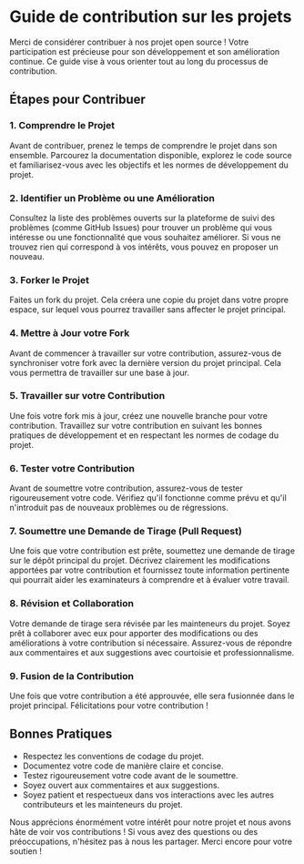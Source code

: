
# Guide de contribution sur les projets

Merci de considérer contribuer à nos projet open source ! Votre participation est précieuse pour son développement et son amélioration continue. Ce guide vise à vous orienter tout au long du processus de contribution.

## Étapes pour Contribuer

### 1. Comprendre le Projet

Avant de contribuer, prenez le temps de comprendre le projet dans son ensemble. Parcourez la documentation disponible, explorez le code source et familiarisez-vous avec les objectifs et les normes de développement du projet.

### 2. Identifier un Problème ou une Amélioration

Consultez la liste des problèmes ouverts sur la plateforme de suivi des problèmes (comme GitHub Issues) pour trouver un problème qui vous intéresse ou une fonctionnalité que vous souhaitez améliorer. Si vous ne trouvez rien qui correspond à vos intérêts, vous pouvez en proposer un nouveau.

### 3. Forker le Projet

Faites un fork du projet. Cela créera une copie du projet dans votre propre espace, sur lequel vous pourrez travailler sans affecter le projet principal.

### 4. Mettre à Jour votre Fork

Avant de commencer à travailler sur votre contribution, assurez-vous de synchroniser votre fork avec la dernière version du projet principal. Cela vous permettra de travailler sur une base à jour.

### 5. Travailler sur votre Contribution

Une fois votre fork mis à jour, créez une nouvelle branche pour votre contribution.  Travaillez sur votre contribution en suivant les bonnes pratiques de développement et en respectant les normes de codage du projet.

### 6. Tester votre Contribution

Avant de soumettre votre contribution, assurez-vous de tester rigoureusement votre code. Vérifiez qu'il fonctionne comme prévu et qu'il n'introduit pas de nouveaux problèmes ou de régressions.

### 7. Soumettre une Demande de Tirage (Pull Request)

Une fois que votre contribution est prête, soumettez une demande de tirage sur le dépôt principal du projet. Décrivez clairement les modifications apportées par votre contribution et fournissez toute information pertinente qui pourrait aider les examinateurs à comprendre et à évaluer votre travail.

### 8. Révision et Collaboration

Votre demande de tirage sera révisée par les mainteneurs du projet. Soyez prêt à collaborer avec eux pour apporter des modifications ou des améliorations à votre contribution si nécessaire. Assurez-vous de répondre aux commentaires et aux suggestions avec courtoisie et professionnalisme.

### 9. Fusion de la Contribution

Une fois que votre contribution a été approuvée, elle sera fusionnée dans le projet principal. Félicitations pour votre contribution !

## Bonnes Pratiques

- Respectez les conventions de codage du projet.
- Documentez votre code de manière claire et concise.
- Testez rigoureusement votre code avant de le soumettre.
- Soyez ouvert aux commentaires et aux suggestions.
- Soyez patient et respectueux dans vos interactions avec les autres contributeurs et les mainteneurs du projet.

Nous apprécions énormément votre intérêt pour notre projet et nous avons hâte de voir vos contributions ! Si vous avez des questions ou des préoccupations, n'hésitez pas à nous les partager. Merci encore pour votre soutien !
